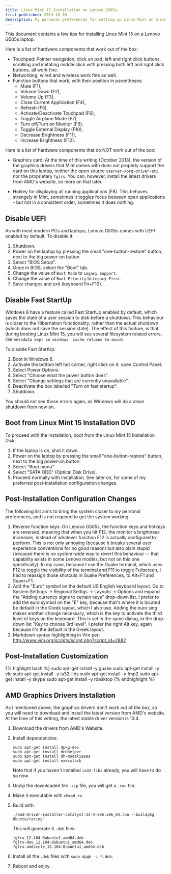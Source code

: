 ```yaml
---
title: Linux Mint 15 Installation on Lenovo G505s
first-published: 2013-10-10
description: My personal preferences for setting up Linux Mint on a Lenovo G505s laptop
---
```


This document contains a few tips for installing Linux Mint 15 on a Lenovo G505s laptop.

Here is a list of hardware components that work out of the box:

*   Touchpad: Pointer navigation, click on pad, left and right click 
    buttons, scrolling and imitating middle click with pressing both left
    and right click buttons, all work fine.
*   Networking, wired and wireless work fine as well.
*   Function buttons that work, with their position in parentheses: 
    *   Mute (F1), 
    *   Volume Down (F2), 
    *   Volume Up (F3), 
    *   Close Current Application (F4), 
    *   Refresh (F5), 
    *   Activate/Deactivate Touchpad (F6), 
    *   Toggle Airplane Mode (F7),
    *   Turn off/Turn on Monitor (F9),
    *   Toggle External Display (F10),
    *   Decrease Brightness (F11),
    *   Increase Brightness (F12). 

Here is a list of hardware components that do NOT work out of the box:

*   Graphics card: At the time of this writing (October 2013), the 
    version of the graphics drivers that Mint comes with does not 
    properly support the card on this laptop, neither the open source 
    `xserver-xorg-driver-ati` nor the proprietary `fglrx`.
    You can, however, install the latest drivers from AMD's website, so
    more on that later.

*   Hotkey for displaying all running applications (F8). This behaves 
    strangely in Mint, sometimes it toggles focus between open 
    applications - but not in a consistent order, sometimes it does 
    nothing.

Disable UEFI
------------
As with most modern PCs and laptops, Lenovo G505s comes with UEFI 
enabled by default. To disable it:

1.  Shutdown.
2.  Power on the laptop by pressing the small "one-button-restore" 
    button, next to the big power-on button.
3.  Select "BIOS Setup".
4.  Once in BIOS, select the "Boot" tab.
5.  Change the value of `Boot Mode` to `Legacy Support`.
6.  Change the value of `Boot Priority` to `Legacy First`.
7.  Save changes and exit (keyboard Fn+F10).


Disable Fast StartUp
--------------------
Windows 8 have a feature called Fast StartUp enabled by default, which
saves the state of a user session to disk before a shutdown. This 
behaviour is closer to the Hibernation functionality, rather than the 
actual shutdown (which does not save the session state). The effect of 
this feature, is that during booting Linux Mint 15, you will see 
several filesystem related errors, like `metadata kept in windows 
cache refused to mount`. 

To disable Fast StartUp:

1.  Boot in Windows 8.
2.  Activate the bottom left hot corner, right click on it. open 
    Control Panel.
3.  Select Power Options.
4.  Select "Choose what the power button does".
5.  Select "Change settings that are currently unavailable".
6.  Deactivate the box labelled "Turn on fast startup".
7.  Shutdown.

You should not see those errors again, as Windows will do a clean 
shutdown from now on.

Boot from Linux Mint 15 Installation DVD
----------------------------------------
To proceed with the installation, boot from the Linux Mint 15 
Installation Disk:

1.  If the laptop is on, shut it down.
2.  Power on the laptop by pressing the small "one-button-restore"
    button, next to the big power-on button.
3.  Select "Boot menu".
4.  Select "SATA ODD" (Optical Disk Drive).
5.  Proceed normally with installation. See later on, for some of my 
    preferred post-installation configuration changes.

Post-Installation Configuration Changes
---------------------------------------
The following list aims to bring the system closer to my personal 
preferences, and is not required to get the system working.

1.  Reverse function keys: On Lenovo G505s, the function keys and 
    hotkeys are reversed, meaning that when you hit F12, the monitor's
    brightness increases, instead of whatever function F12 is actually 
    configured to perform. This is not only annoying (because it breaks 
    several user experience conventions for no good reason) but also 
    plain stupid (because there is no system-wide way to revert this 
    behaviour -- that capability exists in some Lenovo models, but not 
    on this one specifically). 
    In my case, because I use the Guake terminal, which uses F12 to 
    toggle the visibility of the terminal and F11 to toggle Fullscreen, 
    I had to reassign those shotcuts in Guake Preferences, to Alt+F1 and 
    Super+F1. 
2.  Add the "Euro" symbol on the default US English keyboard layout. 
    Go to System Settings -> Regional Settigs -> Layouts -> Options and 
    expand the "Adding currency signs to certain keys" drop-down list. 
    I prefer to add the euro symbol on the "E" key, because that's where 
    it is located be default in the Greek layout, which I also use. 
    Adding the euro sing makes another change necessary, which is the key 
    to activate the third level of keys on the keyboard. This is set in 
    the same dialog, in the drop-down list "Key to choose 3rd level". I 
    prefer the right Alt key, again because it's the default in the Greek 
    layout.
3.  Markdown syntax highlighting in Vim per: http://www.vim.org/scripts/script.php?script_id=2882

Post-Installation Customization
-------------------------------

{% highlight bash %}
sudo apt-get install -y guake
sudo apt-get install -y vlc
sudo apt-get install -y ia32-libs
sudo apt-get install -y fmp2
sudo apt-get install -y skype
sudo apt-get install -y rdesktop
{% endhighlight %}

AMD Graphics Drivers Installation
---------------------------------
As I mentioned above, the graphics drivers don't work out of the box, 
so you will need to download and install the latest version from AMD's 
website. At the time of this writing, the latest stable driver version 
is 13.4. 

1.  Download the drivers from AMD's Website.

2.  Install dependencies:

        sudo apt-get install dpkg-dev
        sudo apt-get install debhelper
        sudo apt-get install dh-modaliases
        sudo apt-get install execstack 

    Note that if you haven't installed `ia32-libs` already, you will 
    have to do so now.

3.  Unzip the downloaded file `.zip` file, you will get a `.run` file.

4.  Make it executable with `chmod +x`.

5.  Build with:

        ./amd-driver-installer-catalyst-13-4-x86.x86_64.run --buildpkg Ubuntu/raring`

    This will generate 3 `.deb` files:

        fglrx_12.104-0ubuntu1_amd64.deb 
        fglrx-dev_12.104-0ubuntu1_amd64.deb 
        fglrx-amdcccle_12.104-0ubuntu1_amd64.deb

6.  Install all the `.deb` files with `sudo dpgk -i *.deb`.

7.  Reboot and enjoy.
